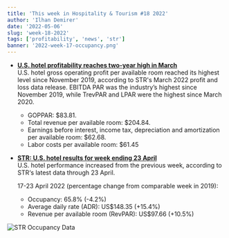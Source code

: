 ```yaml
---
title: 'This week in Hospitality & Tourism #18 2022'
author: 'Ilhan Demirer'
date: '2022-05-06'
slug: 'week-18-2022'
tags: ['profitability', 'news', 'str']
banner: '2022-week-17-occupancy.png'
---
```

- **[U.S. hotel profitability reaches two-year high in March](https://www.hotelmanagement.net/operate/us-hotel-profitability-reaches-two-year-high-march)**  
  U.S. hotel gross operating profit per available room reached its highest level since November 2019, according to STR's March 2022 profit and loss data release. EBITDA PAR was the industry’s highest since November 2019, while TrevPAR and LPAR were the highest since March 2020.

  - GOPPAR: $83.81.
  - Total revenue per available room: $204.84.
  - Earnings before interest, income tax, depreciation and amortization per available room: $62.68.
  - Labor costs per available room: $61.45

- **[STR: U.S. hotel results for week ending 23 April](https://str.com/press-release/str-us-hotel-results-week-ending-16-april)**  
  U.S. hotel performance increased from the previous week, according to STR‘s latest data through 23 April.
  
  17-23 April 2022 (percentage change from comparable week in 2019):

  - Occupancy: 65.8% (-4.2%)
  - Average daily rate (ADR): US$148.35 (+15.4%)
  - Revenue per available room (RevPAR): US$97.66 (+10.5%)

![STR Occupancy Data](/images/blogimages/2022-week-17-occupancy.png)
